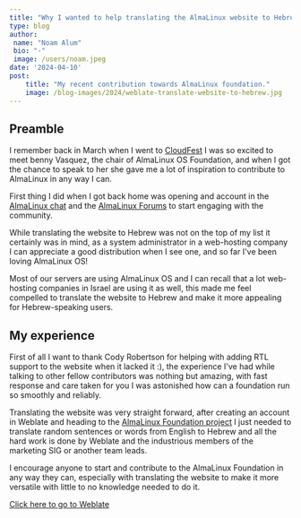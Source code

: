```yaml
---
title: "Why I wanted to help translating the AlmaLinux website to Hebrew?"
type: blog
author: 
 name: "Noam Alum"
 bio: "-"
 image: /users/noam.jpeg
date: '2024-04-10'
post:
    title: "My recent contribution towards AlmaLinux foundation."
    image: /blog-images/2024/weblate-translate-website-to-hebrew.jpg
---
```


## Preamble
I remember back in March when I went to [CloudFest](https://almalinux.org/blog/2024-03-26-almalinux-march-events-roundup/) I was so excited to meet benny Vasquez, the chair of AlmaLinux OS Foundation, and when I got the chance to speak to her she gave me a lot of inspiration to contribute to AlmaLinux in any way I can.

First thing I did when I got back home was opening and account in the [AlmaLinux chat](https://chat.almalinux.org/almalinux/channels/town-square) and the [AlmaLinux Forums](https://almalinux.discourse.group/) to start engaging with the community.

While translating the website to Hebrew was not on the top of my list it certainly was in mind, as a system administrator in a web-hosting company I can appreciate a good distribution when I see one, and so far I've been loving AlmaLinux OS!

Most of our servers are using AlmaLinux OS and I can recall that a lot web-hosting companies in Israel are using it as well, this made me feel compelled to translate the website to Hebrew and make it more appealing for Hebrew-speaking users.

## My experience
First of all I want to thank Cody Robertson for helping with adding RTL support to the website when it lacked it :), the experience I've had while talking to other fellow contributors was nothing but amazing, with fast response and care taken for you I was astonished how can a foundation run so smoothly and reliably.

Translating the website was very straight forward, after creating an account in Weblate and heading to the [AlmaLinux Foundation project](https://hosted.weblate.org/projects/almalinux/) I just needed to translate random sentences or words from English to Hebrew and all the hard work is done by Weblate and the industrious members of the marketing SIG or another team leads.

I encourage anyone to start and contribute to the AlmaLinux Foundation in any way they can, especially with translating the website to make it more versatile with little to no knowledge needed to do it.

[Click here to go to Weblate](https://hosted.weblate.org/projects/almalinux/)